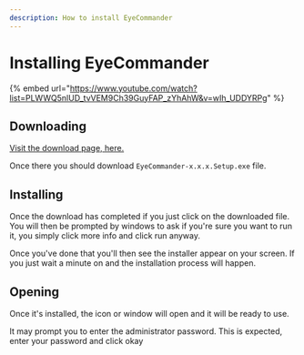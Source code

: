```yaml
---
description: How to install EyeCommander
---
```


# Installing EyeCommander

{% embed url="https://www.youtube.com/watch?list=PLWWQ5nlUD_tvVEM9Ch39GuyFAP_zYhAhW&v=wIh_UDDYRPg" %}

## Downloading

[Visit the download page, here.](https://github.com/AceCentre/EyeCommander/releases/latest)

Once there you should download `EyeCommander-x.x.x.Setup.exe` file.

## Installing

Once the download has completed if you just click on the downloaded file. You will then be prompted by windows to ask if you're sure you want to run it, you simply click more info and click run anyway.

Once you've done that you'll then see the installer appear on your screen. If you just wait a minute on and the installation process will happen.

## Opening

Once it's installed, the icon or window will open and it will be ready to use.

It may prompt you to enter the administrator password. This is expected, enter your password and click okay
